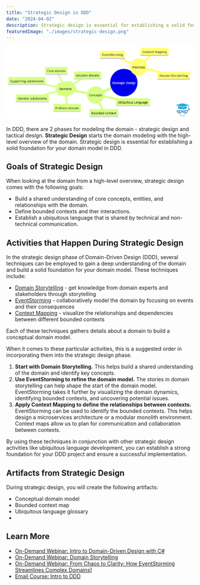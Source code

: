 ```yaml
---
title: "Strategic Design in DDD"
date: "2024-04-02"
description: Strategic design is essential for establishing a solid foundation for your domain model in DDD.
featuredImage: "./images/strategic-design.png"
---
```


<!-- 
```mermaid
mindmap
  root((Strategic Design))
    ((Practices))
      EventStorming
      Context Mapping
      Domain Storytelling
    ((Concepts))
        Ubiquitous Language
        )Domains(
          Core domain
          Supporting subdomains
          Generic subdomains
          Problem domain
          Solution domain
        Bounded Context
```
-->

![Strategic Design mindmap](./images/strategic-design.png)

In DDD, there are 2 phases for modeling the domain - strategic design and tactical design. **Strategic Design** starts the domain modeling with the high-level overview of the domain. Strategic design is essential for establishing a solid foundation for your domain model in DDD.

## Goals of Strategic Design

When looking at the domain from a high-level overview, strategic design comes with the following goals:

- Build a shared understanding of core concepts, entities, and relationships with the domain.
- Define bounded contexts and ther interactions.
- Establish a ubiquitous language that is shared by technical and non-technical communication.

## Activities that Happen During Strategic Design

In the strategic design phase of Domain-Driven Design (DDD), several techniques can be employed to gain a deep understanding of the domain and build a solid foundation for your domain model. These techniques include:

- [Domain Storytelling](/domain-design-patterns/domain-storytelling) - get knowledge from domain experts and stakeholders through storytelling 
- [EventStorming](/domain-design-patterns/eventstorming) - collaboratively model the domain by focusing on events and their consequences
- [Context Mapping](/domain-design-patterns/context-mapping) - visualize the relationships and dependencies between different bounded contexts

Each of these techniques gathers details about a domain to build a conceptual domain model.

When it comes to these particular activities, this is a suggested order in incorporating them into the strategic design phase.

1. **Start with Domain Storytelling.** This helps build a shared understanding of the domain and identify key concepts.
2. **Use EventStorming to refine the domain model.** The stories in domain storytelling can help shape the start of the domain model. EventStorming takes it further by visualizing the domain dynamics, identifying bounded contexts, and uncovering potential issues.
3. **Apply Context Mapping to define the relationships between contexts.** EventStorming can be used to identify the bounded contexts. This helps design a microservices architecture or a modular monolith environment. Context maps allow us to plan for communication and collaboration between contexts.
   
By using these techniques in conjunction with other strategic design activities like ubiquitous language development, you can establish a strong foundation for your DDD project and ensure a successful implementation.

## Artifacts from Strategic Design

During strategic design, you will create the following artifacts:

- Conceptual domain model
- Bounded context map
- Ubiquitous language glossary
- 
## Learn More

- [On-Demand Webinar: Intro to Domain-Driven Design with C#](https://mailchi.mp/nimblepros/af2112un73)
- [On-Demand Webinar: Domain Storytelling](https://mailchi.mp/nimblepros/domain-storytelling)
- [On-Demand Webinar: From Chaos to Clarity: How EventStorming Streamlines Complex Domains](https://mailchi.mp/nimblepros/eventstorming-recording)]
- [Email Course: Intro to DDD](https://mailchi.mp/nimblepros/intro-to-ddd-email-course)